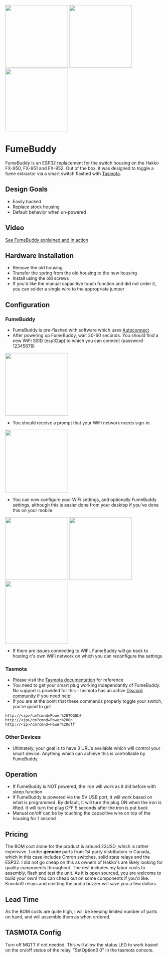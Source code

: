 <img src="https://github.com/gcormier/fumebuddy/blob/master/docs/board-3d.png?raw=true" height="200px" /> <img src="https://github.com/gcormier/fumebuddy/blob/master/docs/back-1.png?raw=true" height="200px" /> <img src="https://github.com/gcormier/fumebuddy/blob/master/docs/back-2.png?raw=true" height="200px" />

# FumeBuddy
FumeBuddy is an ESP32 replacement for the switch housing on the Hakko FX-950, FX-951 and FX-952. Out of the box, it was designed to toggle a fume extractor via a smart switch flashed with [Tasmota](https://tasmota.github.io/docs/#/).

## Design Goals
- Easily hacked
- Replace stock housing
- Default behavior when un-powered

## Video
[See FumeBuddy explained and in action](https://www.youtube.com/watch?v=eo5WyHWy1So)

## Hardware Installation
- Remove the old housing
- Transfer the spring from the old housing to the new housing
- Install using the old screws
- If you'd like the manual capacitive touch function and did not order it, you can solder a single wire to the appropriate jumper

## Configuration
### FumeBuddy
- FumeBuddy is pre-flashed with software which uses [Autoconnect](https://hieromon.github.io/AutoConnect/index.html)
- After powering up FumeBuddy, wait 30-60 seconds. You should find a new WiFi SSID (esp32ap) to which you can connect (password 12345678)

<img src="https://github.com/gcormier/fumebuddy/blob/master/docs/esp32ap.png?raw=true" height="200px" />

- You should receive a prompt that your WiFi network needs sign-in.
<img src="https://github.com/gcormier/fumebuddy/blob/master/docs/esp32ap-signin.png?raw=true" height="200px" />

- You can now configure your WiFi settings, and optionally FumeBuddy settings, although this is easier done from your desktop if you've done this on your mobile.
<img src="https://github.com/gcormier/fumebuddy/blob/master/docs/esp32ap-signin.png?raw=true" height="200px" />
<img src="https://github.com/gcormier/fumebuddy/blob/master/docs/tasmota_1.png?raw=true" height="200px" />
<img src="https://github.com/gcormier/fumebuddy/blob/master/docs/tasmota_2.png?raw=true" height="200px" />

- If there are issues connecting to WiFi, FumeBuddy will go back to hosting it's own WiFi network on which you can reconfigure the settings

### Tasmota
- Please visit the [Tasmota documentation](https://tasmota.github.io/docs/#/Commands?id=with-web-requests) for reference
- You need to get your smart plug working independantly of FumeBuddy. No support is provided for this - tasmota has an active [Discord community](https://discord.gg/Ks2Kzd4) if you need help!
- If you are at the point that these commands properly toggle your switch, you're good to go!
````
http://<ip>/cm?cmnd=Power%20TOGGLE
http://<ip>/cm?cmnd=Power%20On
http://<ip>/cm?cmnd=Power%20off
````

### Other Devices
- Ultimately, your goal is to have 3 URL's available which will control your smart device. Anything which can achieve this is controllable by FumeBuddy

## Operation
- If FumeBuddy is NOT powered, the iron will work as it did before with sleep function
- If FumeBuddy is powered via the 5V USB port, it will work based on what is programmed. By default, it will turn the plug ON when the iron is lifted. It will turn the plug OFF 5 seconds after the iron is put back
- Manual on/off can be by touching the capacitive wire on top of the housing for 1 second

## Pricing
The BOM cost alone for the product is around 23USD, which is rather expensive. I order **genuine** parts from 1st party distributors in Canada, which in this case includes Omron switches, solid state relays and the ESP32. I did not go cheap on this as owners of Hakko's are likely looking for quality components throughout. The rest includes my labor costs to assembly, flash and test the unit. As it is open sourced, you are welcome to build your own! You can cheap out on some components if you'd like. Knockoff relays and omitting the audio buzzer will save you a few dollars.

## Lead Time
As the BOM costs are quite high, I will be keeping limited number of parts on hand, and will assemble them as when ordered.


## TASMOTA Config
Turn off MQTT if not needed. This will allow the status LED to work based on the on/off status of the relay. "SetOption3 0" in the tasmota console.







